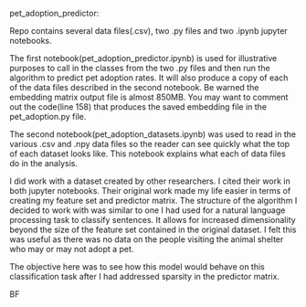 pet_adoption_predictor:
 
Repo contains several data files(.csv), two .py files and two .ipynb jupyter notebooks. 

The first notebook(pet_adoption_predictor.ipynb) is used for illustrative purposes to call in the classes from the two .py files and then run the algorithm to predict pet adoption rates. It will also produce a copy of each of the data files described in the second notebook. Be warned the embedding matrix output file is almost 850MB. You may want to comment out the code(line 158) that produces the saved embedding file in the pet_adoption.py file.

The second notebook(pet_adoption_datasets.ipynb) was used to read in the various .csv and .npy data files so the reader can see quickly what the top of each dataset looks like. This notebook explains what each of data files do in the analysis. 

I did work with a dataset created by other researchers. I cited their work in both jupyter notebooks. Their original work made my life easier in terms of creating my feature set and predictor matrix. The structure of the algorithm I decided to work with was similar to one I had used for a natural language processing task to classify sentences. It allows for increased dimensionality beyond the size of the feature set contained in the original dataset. I felt this was useful as there was 
no data on the people visiting the animal shelter who may or may not adopt a pet.

The objective here was to see how this model would behave on this classification task after I had addressed sparsity in the predictor matrix.

BF
  

